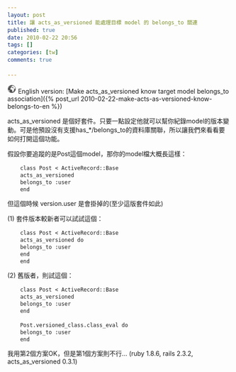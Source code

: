 ```yaml
---
layout: post
title: 讓 acts_as_versioned 能處理目標 model 的 belongs_to 關連
published: true
date: 2010-02-22 20:56
tags: []
categories: [tw]
comments: true

---
```


![](/images/world.png) English version: [Make acts_as_versioned know target model belongs_to association]({% post_url 2010-02-22-make-acts-as-versioned-know-belongs-to-en %})

acts_as_versioned 是個好套件。只要一點設定他就可以幫你紀錄model的版本變動。可是他預設沒有支援has_*/belongs_to的資料庫關聯，所以讓我們來看看要如何打開這個功能。




假設你要追蹤的是Post這個model，那你的model檔大概長這樣：


		class Post < ActiveRecord::Base
		acts_as_versioned
		belongs_to :user
		end



但這個時候 version.user 是會掛掉的(至少這版套件如此)





(1) 套件版本較新者可以試試這個：


		class Post < ActiveRecord::Base
		acts_as_versioned do
		belongs_to :user
		end
		end




(2) 舊版者，則試這個：


		class Post < ActiveRecord::Base
		acts_as_versioned
		belongs_to :user
		end

		Post.versioned_class.class_eval do
		belongs_to :user
		end

我用第2個方案OK，但是第1個方案則不行... (ruby 1.8.6, rails 2.3.2, acts_as_versioned 0.3.1)



